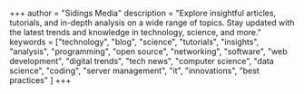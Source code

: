 <!-- 
SPDX-FileCopyrightText: 2023 Sidings Media <contact@sidingsmedia.com>
SPDX-License-Identifier: CC-BY-SA-4.0
-->

+++
author = "Sidings Media"
description = "Explore insightful articles, tutorials, and in-depth analysis on a wide range of topics. Stay updated with the latest trends and knowledge in technology, science, and more."
keywords = ["technology", "blog", "science", "tutorials", "insights", "analysis",
    "programming", "open source", "networking", "software", "web development",
    "digital trends", "tech news", "computer science", "data science", "coding",
    "server management", "it", "innovations", "best practices"
]
+++
